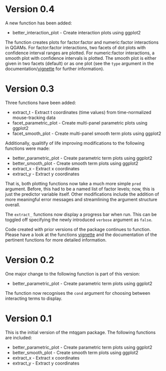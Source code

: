 # Version 0.4
A new function has been added:

- better_interaction_plot - Create interaction plots using ggplot2

The function creates plots for factor:factor and numeric:factor interactions in QGAMs. For factor:factor interactions, two facets of dot plots with confidence interval ranges 
are plotted. For numeric:factor interactions, a smooth plot with confidence intervals is plotted. The smooth plot is either given in two facets (default) or as one plot (see 
the `type` argument in the documentation/[vignette](http://htmlpreview.github.io/?https://github.com/dosc91/mtqgam/blob/main/vignettes/functions.html) for further information).

# Version 0.3
Three functions have been added:

- extract_t - Extract t coordinates (time values) from time-normalized mouse-tracking data
- facet_parametric_plot - Create multi-panel parametric plots using ggplot2
- facet_smooth_plot - Create multi-panel smooth term plots using ggplot2

Additionally, qualitify of life improving modifications to the following functions were made:

- better_parametric_plot - Create parametric term plots using ggplot2
- better_smooth_plot - Create smooth term plots using ggplot2
- extract_x - Extract x coordinates
- extract_y - Extract y coordinates

That is, both plotting functions now take a much more simple `pred` argument. Before, this had to be a named list of factor levels; now, this is just the predictor 
variable itself. Other modifications include the addition of more meaningful error messages and streamlining the argument structure overall. 

The `extract_` functions now display a progress bar when run. This can be toggled off specifying the newly introduced `verbose` argument as `false`.

Code created with prior versions of the package continues to function. Please have a look at the functions 
[vignette](http://htmlpreview.github.io/?https://github.com/dosc91/mtqgam/blob/main/vignettes/functions.html) and the documentation of the 
pertinent functions for more detailed information.

# Version 0.2
One major change to the following function is part of this version:

- better_parametric_plot - Create parametric term plots using ggplot2

The function now recognises the `cond` argument for choosing between interacting terms to display.

# Version 0.1
This is the initial version of the mtqgam package. The following functions are included:

- better_parametric_plot - Create parametric term plots using ggplot2
- better_smooth_plot - Create smooth term plots using ggplot2
- extract_x - Extract x coordinates
- extract_y - Extract y coordinates

